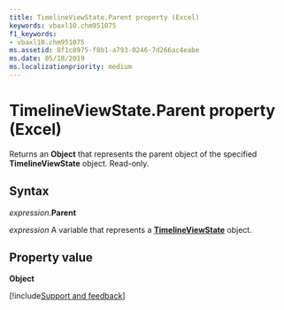 ```yaml
---
title: TimelineViewState.Parent property (Excel)
keywords: vbaxl10.chm951075
f1_keywords:
- vbaxl10.chm951075
ms.assetid: 8f1c8975-f8b1-a793-0246-7d266ac4eabe
ms.date: 05/18/2019
ms.localizationpriority: medium
---
```



# TimelineViewState.Parent property (Excel)

Returns an **Object** that represents the parent object of the specified **TimelineViewState** object. Read-only.


## Syntax

_expression_.**Parent**

_expression_ A variable that represents a **[TimelineViewState](Excel.TimelineViewState.md)** object.


## Property value

**Object**



[!include[Support and feedback](~/includes/feedback-boilerplate.md)]